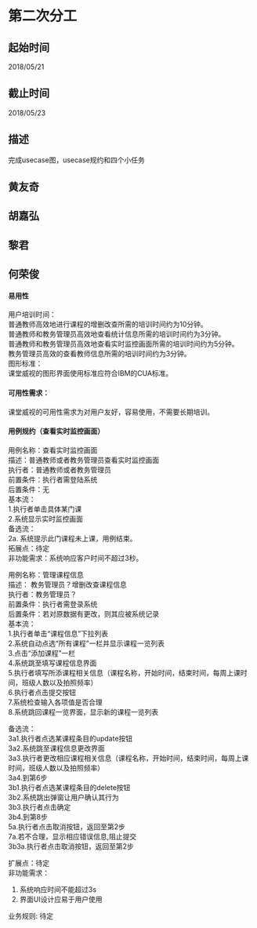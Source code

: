 # 第二次分工
## 起始时间
2018/05/21

## 截止时间
2018/05/23

## 描述
完成usecase图，usecase规约和四个小任务
## 黄友奇  

## 胡嘉弘  

## 黎君  

## 何荣俊   
#### 易用性
用户培训时间：  
普通教师高效地进行课程的增删改查所需的培训时间约为10分钟。   
普通教师和教务管理员高效地查看统计信息所需的培训时间约为3分钟。   
普通教师和教务管理员高效地查看实时监控画面所需的培训时间约为5分钟。   
教务管理员高效的查看教师信息所需的培训时间约为3分钟。   
图形标准：   
课堂威视的图形界面使用标准应符合IBM的CUA标准。  
#### 可用性需求：  
课堂威视的可用性需求为对用户友好，容易使用，不需要长期培训。  

#### 用例规约（查看实时监控画面）
用例名称：查看实时监控画面   
描述：普通教师或者教务管理员查看实时监控画面    
执行者：普通教师或者教务管理员    
前置条件：执行者需登陆系统  
后置条件：无  
基本流：    
1.执行者单击具体某门课   
2.系统显示实时监控画面   
备选流：   
2a. 系统提示此门课程未上课，用例结束。   
拓展点：待定    
非功能需求：系统响应客户时间不超过3秒。    

用例名称：管理课程信息  
描述： 教务管理员？增删改查课程信息  
执行者：教务管理员？  
前置条件：执行者需登录系统  
后置条件：若对原数据有更改，则其应被系统记录  
基本流：  
1.执行者单击“课程信息”下拉列表  
2.系统自动点选“所有课程”一栏并显示课程一览列表   
3.点击“添加课程”一栏  
4.系统跳至填写课程信息界面  
5.执行者填写所添课程相关信息（课程名称，开始时间，结束时间，每周上课时间，班级人数以及拍照频率）  
6.执行者点击提交按钮  
7.系统检查输入各项值是否合理  
8.系统跳回课程一览界面，显示新的课程一览列表  

备选流：  
3a1.执行者点选某课程条目的update按钮  
3a2.系统跳至课程信息更改界面  
3a3.执行者更改相应课程相关信息（课程名称，开始时间，结束时间，每周上课时间，班级人数以及拍照频率）  
3a4.到第6步  
3b1.执行者点选某课程条目的delete按钮  
3b2.系统跳出弹窗让用户确认其行为  
3b3.执行者点击确定  
3b4.到第8步  
5a.执行者点击取消按钮，返回至第2步  
7a.若不合理，显示相应错误信息,阻止提交  
3b3a.执行者点击取消按钮，返回至第2步 

扩展点：待定  
非功能需求：
1. 系统响应时间不能超过3s
2. 界面UI设计应易于用户使用 

业务规则: 待定

